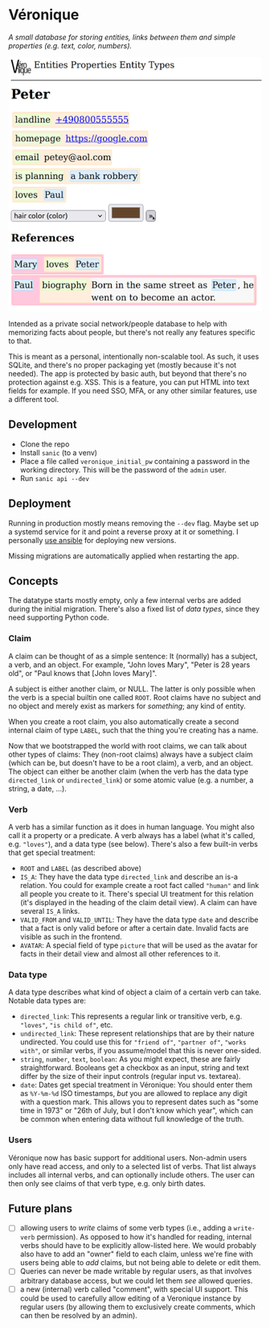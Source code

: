 # Véronique

_A small database for storing entities, links between them and simple
properties (e.g. text, color, numbers)._

![a screenshot showing a basic detail view of an example entry](screenshot.png)

Intended as a private social network/people database to help with memorizing
facts about people, but there's not really any features specific to that.

This is meant as a personal, intentionally non-scalable tool. As such, it uses
SQLite, and there's no proper packaging yet (mostly because it's not needed).
The app is protected by basic auth, but beyond that there's no protection
against e.g. XSS. This is a feature, you can put HTML into text fields for
example. If you need SSO, MFA, or any other similar features, use a different
tool.

## Development

- Clone the repo
- Install `sanic` (to a venv)
- Place a file called `veronique_initial_pw` containing a password in the
  working directory. This will be the password of the `admin` user.
- Run `sanic api --dev`

## Deployment

Running in production mostly means removing the `--dev` flag. Maybe set up a
systemd service for it and point a reverse proxy at it or something. I
personally [use
ansible](https://github.com/L3viathan/ansibly/blob/master/roles/mainserver/tasks/veronique.yml)
for deploying new versions.

Missing migrations are automatically applied when restarting the app.

## Concepts

The datatype starts mostly empty, only a few internal verbs are added during
the initial migration. There's also a fixed list of _data types_, since they
need supporting Python code.

### Claim

A claim can be thought of as a simple sentence: It (normally) has a subject, a
verb, and an object. For example, "John loves Mary", "Peter is 28 years old",
or "Paul knows that [John loves Mary]".

A subject is either another claim, or NULL. The latter is only possible when
the verb is a special builtin one called `ROOT`. Root claims have no subject
and no object and merely exist as markers for _something_; any kind of entity.

When you create a root claim, you also automatically create a second internal
claim of type `LABEL`, such that the thing you're creating has a name.

Now that we bootstrapped the world with root claims, we can talk about other
types of claims: They (non-root claims) always have a subject claim (which can
be, but doesn't have to be a root claim), a verb, and an object. The object can
either be another claim (when the verb has the data type `directed_link` or
`undirected_link`) or some atomic value (e.g. a number, a string, a date, ...).

### Verb

A verb has a similar function as it does in human language. You might also call
it a property or a predicate. A verb always has a label (what it's called, e.g.
`"loves"`), and a data type (see below). There's also a few built-in verbs that
get special treatment:

- `ROOT` and `LABEL` (as described above)
- `IS_A`: They have the data type `directed_link` and describe an is-a
  relation. You could for example create a root fact called `"human"` and link
  all people you create to it. There's special UI treatment for this relation
  (it's displayed in the heading of the claim detail view). A claim can have
  several `IS_A` links.
- `VALID_FROM` and `VALID_UNTIL`: They have the data type `date` and describe
  that a fact is only valid before or after a certain date. Invalid facts are
  visible as such in the frontend.
- `AVATAR`: A special field of type `picture` that will be used as the avatar
  for facts in their detail view and almost all other references to it.

### Data type

A data type describes what kind of object a claim of a certain verb can take.
Notable data types are:

- `directed_link`: This represents a regular link or transitive verb, e.g.
  `"loves"`, `"is child of"`, etc.
- `undirected_link`: These represent relationships that are by their nature
  undirected. You could use this for `"friend of"`, `"partner of"`, `"works
  with"`, or similar verbs, if you assume/model that this is never one-sided.
- `string`, `number`, `text`, `boolean`: As you might expect, these are fairly
  straightforward. Booleans get a checkbox as an input, string and text differ
  by the size of their input controls (regular input vs. textarea).
- `date`: Dates get special treatment in Véronique: You should enter them as
  `%Y-%m-%d` ISO timestamps, _but_ you are allowed to replace any digit with a
  question mark. This allows you to represent dates such as "some time in
  1973" or "26th of July, but I don't know which year", which can be common
  when entering data without full knowledge of the truth.

### Users

Véronique now has basic support for additional users. Non-admin users only have
read access, and only to a selected list of verbs. That list always includes
all internal verbs, and can optionally include others. The user can then only
see claims of that verb type, e.g. only birth dates.

## Future plans

- [ ] allowing users to _write_ claims of some verb types (i.e., adding a
  `write-verb` permission). As opposed to how it's handled for reading,
  internal verbs should have to be explicitly allow-listed here. We would
  probably also have to add an "owner" field to each claim, unless we're fine
  with users being able to _add_ claims, but not being able to delete or edit
  them.
- [ ] Queries can never be made writable by regular users, as that involves
  arbitrary database access, but we could let them _see_ allowed queries.
- [ ] a new (internal) verb called "comment", with special UI support. This
  could be used to carefully allow editing of a Veronique instance by regular
  users (by allowing them to exclusively create comments, which can then be
  resolved by an admin).
